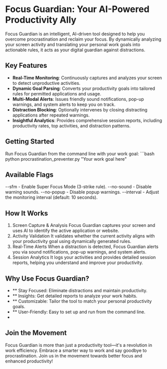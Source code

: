 # **Focus Guardian: Your AI-Powered Productivity Ally**

Focus Guardian is an intelligent, AI-driven tool designed to help you overcome procrastination and reclaim your focus. By dynamically analyzing your screen activity and translating your personal work goals into actionable rules, it acts as your digital guardian against distractions.

## **Key Features**

- **Real-Time Monitoring**: Continuously captures and analyzes your screen to detect unproductive activities.
- **Dynamic Goal Parsing**: Converts your productivity goals into tailored rules for permitted applications and usage.
- **Multi-Modal Alerts**: Issues friendly sound notifications, pop-up warnings, and system alerts to keep you on track.
- **Distraction Blocking**: Optionally intervenes by closing distracting applications after repeated warnings.
- **Insightful Analytics**: Provides comprehensive session reports, including productivity rates, top activities, and distraction patterns.

## **Getting Started**

Run Focus Guardian from the command line with your work goal:
      ```bash
      python procrastination_preventer.py "Your work goal here" 

      
##  Available Flags
 --sfm - Enable Super Focus Mode (3-strike rule).
 --no-sound - Disable warning sounds.
 --no-popup - Disable popup warnings.
 --interval - Adjust the monitoring interval (default: 10 seconds).
  
## How It Works

1. Screen Capture & Analysis
Focus Guardian captures your screen and uses AI to identify the active application or website.
2. Activity Validation
It validates whether the current activity aligns with your productivity goal using dynamically generated rules.
3. Real-Time Alerts
When a distraction is detected, Focus Guardian alerts you via sound notifications, pop-up warnings, and system alerts.
4. Session Analytics
It logs your activities and provides detailed session reports, helping you understand and improve your productivity.

## Why Use Focus Guardian?
- ** Stay Focused: Eliminate distractions and maintain productivity.
- ** Insights: Get detailed reports to analyze your work habits.
- ** Customizable: Tailor the tool to match your personal productivity goals.
- ** User-Friendly: Easy to set up and run from the command line.
- 
## Join the Movement
Focus Guardian is more than just a productivity tool—it's a revolution in work efficiency. Embrace a smarter way to work and say goodbye to procrastination. Join us in the movement towards better focus and enhanced productivity!
